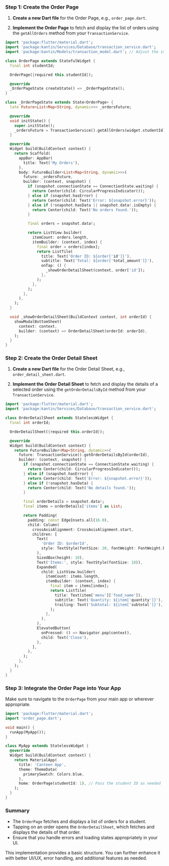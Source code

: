 ### Step 1: Create the Order Page

1. **Create a new Dart file** for the Order Page, e.g., `order_page.dart`.

2. **Implement the Order Page** to fetch and display the list of orders using the `getAllOrders` method from your `TransactionService`.

```dart
import 'package:flutter/material.dart';
import 'package:kantin/Services/Database/transaction_service.dart';
import 'package:kantin/Models/transaction_model.dart'; // Adjust the import based on your model structure

class OrderPage extends StatefulWidget {
  final int studentId;

  OrderPage({required this.studentId});

  @override
  _OrderPageState createState() => _OrderPageState();
}

class _OrderPageState extends State<OrderPage> {
  late Future<List<Map<String, dynamic>>> _ordersFuture;

  @override
  void initState() {
    super.initState();
    _ordersFuture = TransactionService().getAllOrders(widget.studentId);
  }

  @override
  Widget build(BuildContext context) {
    return Scaffold(
      appBar: AppBar(
        title: Text('My Orders'),
      ),
      body: FutureBuilder<List<Map<String, dynamic>>>(
        future: _ordersFuture,
        builder: (context, snapshot) {
          if (snapshot.connectionState == ConnectionState.waiting) {
            return Center(child: CircularProgressIndicator());
          } else if (snapshot.hasError) {
            return Center(child: Text('Error: ${snapshot.error}'));
          } else if (!snapshot.hasData || snapshot.data!.isEmpty) {
            return Center(child: Text('No orders found.'));
          }

          final orders = snapshot.data!;

          return ListView.builder(
            itemCount: orders.length,
            itemBuilder: (context, index) {
              final order = orders[index];
              return ListTile(
                title: Text('Order ID: ${order['id']}'),
                subtitle: Text('Total: ${order['total_amount']}'),
                onTap: () {
                  _showOrderDetailSheet(context, order['id']);
                },
              );
            },
          );
        },
      ),
    );
  }

  void _showOrderDetailSheet(BuildContext context, int orderId) {
    showModalBottomSheet(
      context: context,
      builder: (context) => OrderDetailSheet(orderId: orderId),
    );
  }
}
```

### Step 2: Create the Order Detail Sheet

1. **Create a new Dart file** for the Order Detail Sheet, e.g., `order_detail_sheet.dart`.

2. **Implement the Order Detail Sheet** to fetch and display the details of a selected order using the `getOrderDetailsById` method from your `TransactionService`.

```dart
import 'package:flutter/material.dart';
import 'package:kantin/Services/Database/transaction_service.dart';

class OrderDetailSheet extends StatelessWidget {
  final int orderId;

  OrderDetailSheet({required this.orderId});

  @override
  Widget build(BuildContext context) {
    return FutureBuilder<Map<String, dynamic>>(
      future: TransactionService().getOrderDetailsById(orderId),
      builder: (context, snapshot) {
        if (snapshot.connectionState == ConnectionState.waiting) {
          return Center(child: CircularProgressIndicator());
        } else if (snapshot.hasError) {
          return Center(child: Text('Error: ${snapshot.error}'));
        } else if (!snapshot.hasData) {
          return Center(child: Text('No details found.'));
        }

        final orderDetails = snapshot.data!;
        final items = orderDetails['items'] as List;

        return Padding(
          padding: const EdgeInsets.all(16.0),
          child: Column(
            crossAxisAlignment: CrossAxisAlignment.start,
            children: [
              Text(
                'Order ID: $orderId',
                style: TextStyle(fontSize: 20, fontWeight: FontWeight.bold),
              ),
              SizedBox(height: 10),
              Text('Items:', style: TextStyle(fontSize: 18)),
              Expanded(
                child: ListView.builder(
                  itemCount: items.length,
                  itemBuilder: (context, index) {
                    final item = items[index];
                    return ListTile(
                      title: Text(item['menu']['food_name']),
                      subtitle: Text('Quantity: ${item['quantity']}'),
                      trailing: Text('Subtotal: ${item['subtotal']}'),
                    );
                  },
                ),
              ),
              ElevatedButton(
                onPressed: () => Navigator.pop(context),
                child: Text('Close'),
              ),
            ],
          ),
        );
      },
    );
  }
}
```

### Step 3: Integrate the Order Page into Your App

Make sure to navigate to the `OrderPage` from your main app or wherever appropriate.

```dart
import 'package:flutter/material.dart';
import 'order_page.dart';

void main() {
  runApp(MyApp());
}

class MyApp extends StatelessWidget {
  @override
  Widget build(BuildContext context) {
    return MaterialApp(
      title: 'Canteen App',
      theme: ThemeData(
        primarySwatch: Colors.blue,
      ),
      home: OrderPage(studentId: 1), // Pass the student ID as needed
    );
  }
}
```

### Summary

- The `OrderPage` fetches and displays a list of orders for a student.
- Tapping on an order opens the `OrderDetailSheet`, which fetches and displays the details of that order.
- Ensure that you handle errors and loading states appropriately in your UI.

This implementation provides a basic structure. You can further enhance it with better UI/UX, error handling, and additional features as needed.